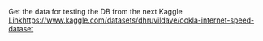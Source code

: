 Get the data for testing the DB from the next Kaggle [Link](https://www.kaggle.com/datasets/dhruvildave/ookla-internet-speed-dataset)https://www.kaggle.com/datasets/dhruvildave/ookla-internet-speed-dataset
